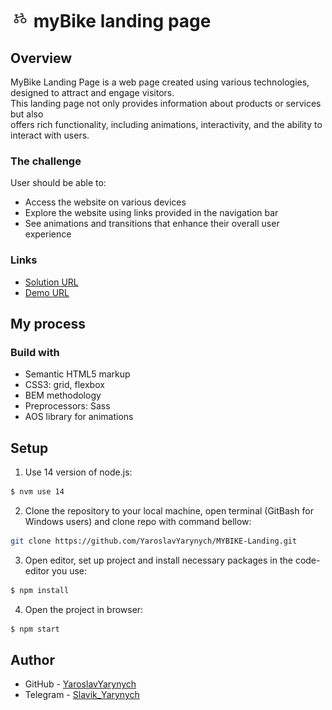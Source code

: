 # <img src="./src/images/icons/favicon.png" alt="Bicycle Icon" width="30" height="30"> myBike landing page

## Overview
MyBike Landing Page is a web page created using various technologies, designed to attract and engage visitors.<br>
This landing page not only provides information about products or services but also <br> offers rich functionality, including animations, interactivity, and the ability to interact with users.

### The challenge

User should be able to:
- Access the website on various devices
- Explore the website using links provided in the navigation bar
- See animations and transitions that enhance their overall user experience

### Links

- [Solution URL](https://github.com/YaroslavYarynych/MYBIKE-Landing)
- [Demo URL](https://yaroslavyarynych.github.io/MYBIKE-Landing/)

## My process

### Build with
 - Semantic HTML5 markup
 - CSS3: grid, flexbox
 - BEM methodology
 - Preprocessors: Sass
 - AOS library for animations

## Setup

1. Use 14 version of node.js: <br>
```sh
$ nvm use 14
```

2. Clone the repository to your local machine, open terminal (GitBash for Windows users) and clone repo with command bellow:

```sh
git clone https://github.com/YaroslavYarynych/MYBIKE-Landing.git
```

3. Open editor, set up project and install necessary packages in the code-editor you use:
```sh
$ npm install
```

4. Open the project in browser:
```sh
$ npm start
```

## Author

- GitHub - [YaroslavYarynych](https://github.com/YaroslavYarynych)
- Telegram - [Slavik_Yarynych](https://t.me/Slavik_Yarynych)
